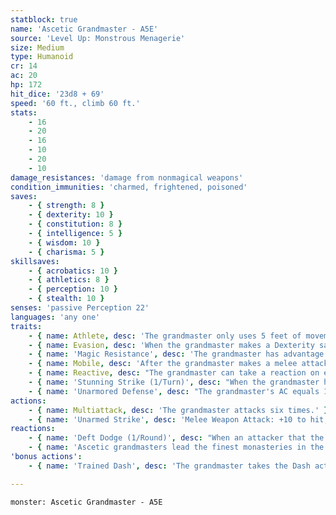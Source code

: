 ```yaml
---
statblock: true
name: 'Ascetic Grandmaster - A5E'
source: 'Level Up: Monstrous Menagerie'
size: Medium
type: Humanoid
cr: 14
ac: 20
hp: 172
hit_dice: '23d8 + 69'
speed: '60 ft., climb 60 ft.'
stats:
    - 16
    - 20
    - 16
    - 10
    - 20
    - 10
damage_resistances: 'damage from nonmagical weapons'
condition_immunities: 'charmed, frightened, poisoned'
saves:
    - { strength: 8 }
    - { dexterity: 10 }
    - { constitution: 8 }
    - { intelligence: 5 }
    - { wisdom: 10 }
    - { charisma: 5 }
skillsaves:
    - { acrobatics: 10 }
    - { athletics: 8 }
    - { perception: 10 }
    - { stealth: 10 }
senses: 'passive Perception 22'
languages: 'any one'
traits:
    - { name: Athlete, desc: 'The grandmaster only uses 5 feet of movement when standing from prone and can make a running jump after moving only 5 feet rather than 10.' }
    - { name: Evasion, desc: 'When the grandmaster makes a Dexterity saving throw against an effect that deals half damage on a success, they take no damage on a success and half damage on a failure.' }
    - { name: 'Magic Resistance', desc: 'The grandmaster has advantage on saving throws against spells and magical effects.' }
    - { name: Mobile, desc: 'After the grandmaster makes a melee attack against a creature on their turn, until the end of their turn they do not provoke opportunity attacks from that creature.' }
    - { name: Reactive, desc: "The grandmaster can take a reaction on each creature's turn." }
    - { name: 'Stunning Strike (1/Turn)', desc: "When the grandmaster hits a creature with a melee attack, they can force it to make a DC 18 Constitution saving throw. On a failure, it is stunned until the end of the grandmaster's next turn." }
    - { name: 'Unarmored Defense', desc: "The grandmaster's AC equals 10 + their Dexterity modifier + their Wisdom modifier." }
actions:
    - { name: Multiattack, desc: 'The grandmaster attacks six times.' }
    - { name: 'Unarmed Strike', desc: 'Melee Weapon Attack: +10 to hit, reach 5 ft., one target. Hit: 10 (1d10 + 5) bludgeoning damage.' }
reactions:
    - { name: 'Deft Dodge (1/Round)', desc: "When an attacker that the grandmaster can see hits them with an attack, the grandmaster halves the attack's damage against them." }
    - { name: 'Ascetic grandmasters lead the finest monasteries in the world or travel alone seeking worthy challenges and students', desc: 'They often appear unassuming, but challenging the speed and strength of these legendary martial artists is akin to challenging a hurricane.' }
'bonus actions':
    - { name: 'Trained Dash', desc: 'The grandmaster takes the Dash action.' }

---
```

```statblock
monster: Ascetic Grandmaster - A5E
```
